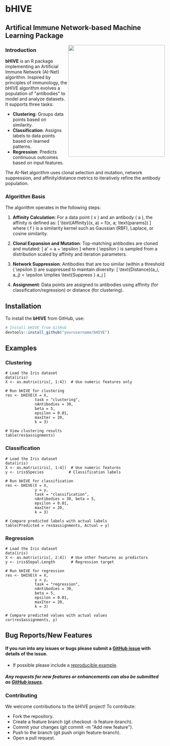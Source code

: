 # bHIVE

## Artifical Immune Network-based Machine Learning Package

<img align="right" src="https://github.com/ncborcherding/bHive/blob/main/www/bhive_hex.png" width="305" height="352">

### Introduction

**bHIVE** is an R package implementing an Artificial Immune Network (AI-Net) algorithm. 
Inspired by principles of immunology, the bHIVE algorithm evolves a population of 
"antibodies" to model and analyze datasets. It supports three tasks:

- **Clustering**: Groups data points based on similarity.
- **Classification**: Assigns labels to data points based on learned patterns.
- **Regression**: Predicts continuous outcomes based on input features.

The AI-Net algorithm uses clonal selection and mutation, network suppression, 
and affinity/distance metrics to iteratively refine the antibody population.

### Algorithm Basis

The algorithm operates in the following steps:

1. **Affinity Calculation**: For a data point \( x \) and an antibody \( a \), the affinity is defined as:
   \[
   \text{Affinity}(x, a) = f(x, a; \text{params})
   \]
   where \( f \) is a similarity kernel such as Gaussian (RBF), Laplace, or cosine similarity.
   
2. **Clonal Expansion and Mutation**: Top-matching antibodies are cloned and mutated:
   \[
   a' = a + \epsilon
   \]
   where \( \epsilon \) is sampled from a distribution scaled by affinity and iteration parameters.

3. **Network Suppression**: Antibodies that are too similar (within a threshold \( \epsilon \)) are suppressed to maintain diversity:
   \[
   \text{Distance}(a_i, a_j) < \epsilon \implies \text{Suppress } a_j
   \]

4. **Assignment**: Data points are assigned to antibodies using affinity (for classification/regression) or distance (for clustering).

## Installation

To install the **bHIVE** from GitHub, use:

```R
# Install bHIVE from GitHub
devtools::install_github("yourusername/bHIVE")
```

## Examples

### Clustering

```
# Load the Iris dataset
data(iris)
X <- as.matrix(iris[, 1:4])  # Use numeric features only

# Run bHIVE for clustering
res <- bHIVE(X = X, 
             task = "clustering", 
             nAntibodies = 30, 
             beta = 5, 
             epsilon = 0.01, 
             maxIter = 20, 
             k = 3)

# View clustering results
table(res$assignments)
```

### Classification

```
# Load the Iris dataset
data(iris)
X <- as.matrix(iris[, 1:4])  # Use numeric features
y <- iris$Species           # Classification labels

# Run bHIVE for classification
res <- bHIVE(X = X, 
             y = y, 
             task = "classification", 
             nAntibodies = 30, beta = 5, 
             epsilon = 0.01, 
             maxIter = 20, 
             k = 3)

# Compare predicted labels with actual labels
table(Predicted = res$assignments, Actual = y)
```

### Regression

```
# Load the Iris dataset
data(iris)
X <- as.matrix(iris[, 2:4])  # Use other features as predictors
y <- iris$Sepal.Length       # Regression target

# Run bHIVE for regression
res <- bHIVE(X = X, 
             y = y, 
             task = "regression",
             nAntibodies = 30, 
             beta = 5, 
             epsilon = 0.01, 
             maxIter = 20, 
             k = 3)

# Compare predicted values with actual values
cor(res$assignments, y)
```

## Bug Reports/New Features

#### If you run into any issues or bugs please submit a [GitHub issue](https://github.com/ncborcherding/bHIVE/issues) with details of the issue.

- If possible please include a [reproducible example](https://reprex.tidyverse.org/). 

##### Any requests for new features or enhancements can also be submitted as [GitHub issues](https://github.com/ncborcherding/bHIVE/issues).

### Contributing

We welcome contributions to the bHIVE project! To contribute:

* Fork the repository.
* Create a feature branch (git checkout -b feature-branch).
* Commit your changes (git commit -m "Add new feature").
* Push to the branch (git push origin feature-branch).
* Open a pull request.